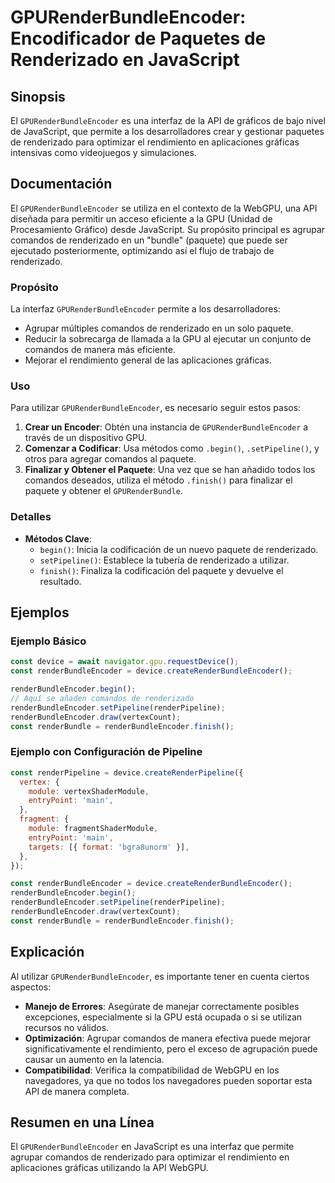 <!--
Meta Description: # GPURenderBundleEncoder: Encodificador de Paquetes de Renderizado en JavaScript ## Sinopsis El `GPURenderBundleEncoder` es una interfaz de la API de ...
Meta Keywords: renderbundleencoder, renderizado, gpurenderbundleencoder, comandos, paquete
-->

# GPURenderBundleEncoder: Encodificador de Paquetes de Renderizado en JavaScript

## Sinopsis
El `GPURenderBundleEncoder` es una interfaz de la API de gráficos de bajo nivel de JavaScript, que permite a los desarrolladores crear y gestionar paquetes de renderizado para optimizar el rendimiento en aplicaciones gráficas intensivas como videojuegos y simulaciones.

## Documentación
El `GPURenderBundleEncoder` se utiliza en el contexto de la WebGPU, una API diseñada para permitir un acceso eficiente a la GPU (Unidad de Procesamiento Gráfico) desde JavaScript. Su propósito principal es agrupar comandos de renderizado en un "bundle" (paquete) que puede ser ejecutado posteriormente, optimizando así el flujo de trabajo de renderizado.

### Propósito
La interfaz `GPURenderBundleEncoder` permite a los desarrolladores:
- Agrupar múltiples comandos de renderizado en un solo paquete.
- Reducir la sobrecarga de llamada a la GPU al ejecutar un conjunto de comandos de manera más eficiente.
- Mejorar el rendimiento general de las aplicaciones gráficas.

### Uso
Para utilizar `GPURenderBundleEncoder`, es necesario seguir estos pasos:

1. **Crear un Encoder**: Obtén una instancia de `GPURenderBundleEncoder` a través de un dispositivo GPU.
2. **Comenzar a Codificar**: Usa métodos como `.begin()`, `.setPipeline()`, y otros para agregar comandos al paquete.
3. **Finalizar y Obtener el Paquete**: Una vez que se han añadido todos los comandos deseados, utiliza el método `.finish()` para finalizar el paquete y obtener el `GPURenderBundle`.

### Detalles
- **Métodos Clave**:
  - `begin()`: Inicia la codificación de un nuevo paquete de renderizado.
  - `setPipeline()`: Establece la tubería de renderizado a utilizar.
  - `finish()`: Finaliza la codificación del paquete y devuelve el resultado.

## Ejemplos
### Ejemplo Básico
```javascript
const device = await navigator.gpu.requestDevice();
const renderBundleEncoder = device.createRenderBundleEncoder();

renderBundleEncoder.begin();
// Aquí se añaden comandos de renderizado
renderBundleEncoder.setPipeline(renderPipeline);
renderBundleEncoder.draw(vertexCount);
const renderBundle = renderBundleEncoder.finish();
```

### Ejemplo con Configuración de Pipeline
```javascript
const renderPipeline = device.createRenderPipeline({
  vertex: {
    module: vertexShaderModule,
    entryPoint: 'main',
  },
  fragment: {
    module: fragmentShaderModule,
    entryPoint: 'main',
    targets: [{ format: 'bgra8unorm' }],
  },
});

const renderBundleEncoder = device.createRenderBundleEncoder();
renderBundleEncoder.begin();
renderBundleEncoder.setPipeline(renderPipeline);
renderBundleEncoder.draw(vertexCount);
const renderBundle = renderBundleEncoder.finish();
```

## Explicación
Al utilizar `GPURenderBundleEncoder`, es importante tener en cuenta ciertos aspectos:
- **Manejo de Errores**: Asegúrate de manejar correctamente posibles excepciones, especialmente si la GPU está ocupada o si se utilizan recursos no válidos.
- **Optimización**: Agrupar comandos de manera efectiva puede mejorar significativamente el rendimiento, pero el exceso de agrupación puede causar un aumento en la latencia.
- **Compatibilidad**: Verifica la compatibilidad de WebGPU en los navegadores, ya que no todos los navegadores pueden soportar esta API de manera completa.

## Resumen en una Línea
El `GPURenderBundleEncoder` en JavaScript es una interfaz que permite agrupar comandos de renderizado para optimizar el rendimiento en aplicaciones gráficas utilizando la API WebGPU.